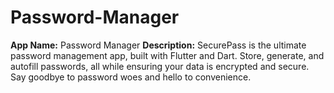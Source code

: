 # Password-Manager
**App Name:**  Password Manager  **Description:**  SecurePass is the ultimate password management app, built with Flutter and Dart. Store, generate, and autofill passwords, all while ensuring your data is encrypted and secure. Say goodbye to password woes and hello to convenience.
